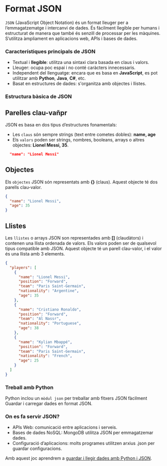 
# Format **JSON**

``JSON`` (JavaScript Object Notation) és un format lleuger per a l’emmagatzematge i intercanvi de dades. És fàcilment llegible per humans i estructurat de manera que també és senzill de processar per les màquines. S’utilitza àmpliament en aplicacions web, APIs i bases de dades.

### Característiques principals de JSON

- Textual i **llegible**: utilitza una sintaxi clara basada en claus i valors.
- Lleuger: ocupa poc espai i no conté caràcters innecessaris.
- Independent del llenguatge: encara que es basa en **JavaScript**, es pot utilitzar amb **Python**, **Java**, **C#**, etc.
- Basat en estructures de dades: s'organitza amb objectes i llistes.

### Estructura bàsica de JSON

## Parelles clau-vañpr

JSON es basa en dos tipus d’estructures fonamentals:

- Les ``claus`` són sempre strings (text entre cometes dobles): **name, age**
- Els ``valors`` poden ser strings, nombres, booleans, arrays o altres objectes: **Lionel Messi, 35**.

```json
  "name": "Lionel Messi"
```

## Objectes

Els ``objectes`` JSON són representats amb **{}** (claus). Aquest objecte té dos parells clau-valor.

```json
{
  "name": "Lionel Messi",
  "age": 35
}
```

## Llistes

Les ``llistes`` o arrays JSON son representades amb **[]** (claudàtors) i contenen una llista ordenada de valors. Els valors poden ser de qualsevol tipus compatible amb JSON. Aquest objecte té un parell clau-valor, i el valor és una llista amb 3 elements.

```json
{
  "players": [
    {
      "name": "Lionel Messi",
      "position": "Forward",
      "team": "Paris Saint-Germain",
      "nationality": "Argentine",
      "age": 35
    },
    {
      "name": "Cristiano Ronaldo",
      "position": "Forward",
      "team": "Al Nassr",
      "nationality": "Portuguese",
      "age": 38
    },
    {
      "name": "Kylian Mbappé",
      "position": "Forward",
      "team": "Paris Saint-Germain",
      "nationality": "French",
      "age": 25
    }
  ]
}
```

### Treball amb Python

Python inclou un ``mòdul json`` per treballar amb fitxers JSON fàcilment
Guardar i carregar dades en format JSON.

### On es fa servir JSON?

- APIs Web: comunicació entre aplicacions i serveis.
- Bases de dades NoSQL: MongoDB utilitza JSON per emmagatzemar dades.
- Configuració d’aplicacions: molts programes utilitzen arxius .json per guardar configuracions.

Amb aquest joc aprendrem a [guardar i llegir dades amb Python i JSON](juego.md).
